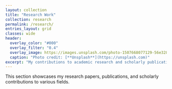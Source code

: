 ```yaml
---
layout: collection
title: "Research Work"
collection: research
permalink: /research/
entries_layout: grid
classes: wide
header:
  overlay_color: "#000"
  overlay_filter: "0.4"
  overlay_image: https://images.unsplash.com/photo-1507668077129-56e32842fceb
  caption: "Photo credit: [**Unsplash**](https://unsplash.com)"
excerpt: "My contributions to academic research and scholarly publications."
---
```


This section showcases my research papers, publications, and scholarly contributions to various fields.